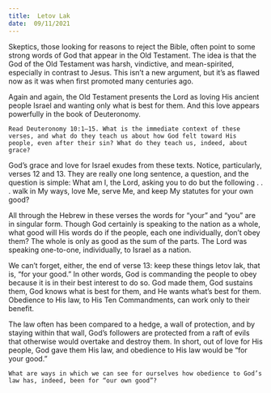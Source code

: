 ```yaml
---
title:  Letov Lak
date:  09/11/2021
---
```


Skeptics, those looking for reasons to reject the Bible, often point to some strong words of God that appear in the Old Testament. The idea is that the God of the Old Testament was harsh, vindictive, and mean-spirited, especially in contrast to Jesus. This isn’t a new argument, but it’s as flawed now as it was when first promoted many centuries ago.

Again and again, the Old Testament presents the Lord as loving His ancient people Israel and wanting only what is best for them. And this love appears powerfully in the book of Deuteronomy.

`Read Deuteronomy 10:1–15. What is the immediate context of these verses, and what do they teach us about how God felt toward His people, even after their sin? What do they teach us, indeed, about grace?`

God’s grace and love for Israel exudes from these texts. Notice, particularly, verses 12 and 13. They are really one long sentence, a question, and the question is simple: What am I, the Lord, asking you to do but the following . . . walk in My ways, love Me, serve Me, and keep My statutes for your own good?

All through the Hebrew in these verses the words for “your” and “you” are in singular form. Though God certainly is speaking to the nation as a whole, what good will His words do if the people, each one individually, don’t obey them? The whole is only as good as the sum of the parts. The Lord was speaking one-to-one, individually, to Israel as a nation.

We can’t forget, either, the end of verse 13: keep these things letov lak, that is, “for your good.” In other words, God is commanding the people to obey because it is in their best interest to do so. God made them, God sustains them, God knows what is best for them, and He wants what’s best for them. Obedience to His law, to His Ten Commandments, can work only to their benefit.

The law often has been compared to a hedge, a wall of protection, and by staying within that wall, God’s followers are protected from a raft of evils that otherwise would overtake and destroy them. In short, out of love for His people, God gave them His law, and obedience to His law would be “for your good.”

`What are ways in which we can see for ourselves how obedience to God’s law has, indeed, been for “our own good”?`